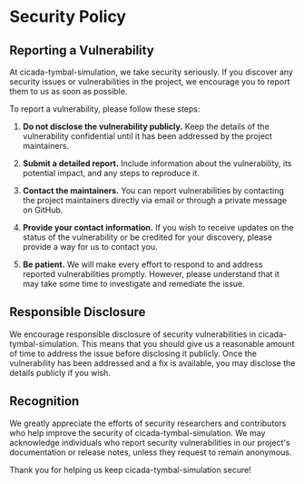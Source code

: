 # Security Policy

## Reporting a Vulnerability

At cicada-tymbal-simulation, we take security seriously. If you discover any security issues or vulnerabilities in the project, we encourage you to report them to us as soon as possible.

To report a vulnerability, please follow these steps:

1. **Do not disclose the vulnerability publicly.** Keep the details of the vulnerability confidential until it has been addressed by the project maintainers.

2. **Submit a detailed report.** Include information about the vulnerability, its potential impact, and any steps to reproduce it.

3. **Contact the maintainers.** You can report vulnerabilities by contacting the project maintainers directly via email or through a private message on GitHub. 

4. **Provide your contact information.** If you wish to receive updates on the status of the vulnerability or be credited for your discovery, please provide a way for us to contact you.

5. **Be patient.** We will make every effort to respond to and address reported vulnerabilities promptly. However, please understand that it may take some time to investigate and remediate the issue.

## Responsible Disclosure

We encourage responsible disclosure of security vulnerabilities in cicada-tymbal-simulation. This means that you should give us a reasonable amount of time to address the issue before disclosing it publicly. Once the vulnerability has been addressed and a fix is available, you may disclose the details publicly if you wish.

## Recognition

We greatly appreciate the efforts of security researchers and contributors who help improve the security of cicada-tymbal-simulation. We may acknowledge individuals who report security vulnerabilities in our project's documentation or release notes, unless they request to remain anonymous.

Thank you for helping us keep cicada-tymbal-simulation secure!
